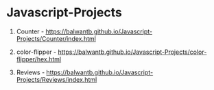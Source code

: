# Javascript-Projects

1. Counter - https://balwantb.github.io/Javascript-Projects/Counter/index.html

2. color-flipper - https://balwantb.github.io/Javascript-Projects/color-flipper/hex.html

3. Reviews - https://balwantb.github.io/Javascript-Projects/Reviews/index.html
